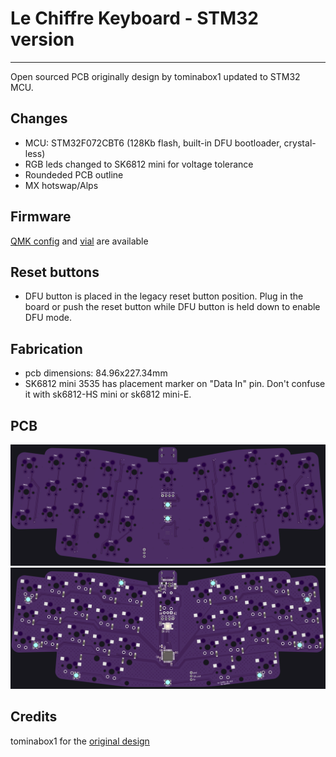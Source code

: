 # Le Chiffre Keyboard - STM32 version
-----------

Open sourced PCB originally design by tominabox1 updated to STM32 MCU.

## Changes
* MCU: STM32F072CBT6 (128Kb flash, built-in DFU bootloader, crystal-less)
* RGB leds changed to SK6812 mini for voltage tolerance
* Roundeded PCB outline
* MX hotswap/Alps

## Firmware
[QMK config](./firmware/le_chiffre_32/) and [vial](./firmware/le_chiffre_32_vial.bin) are available

## Reset buttons
* DFU button is placed in the legacy reset button position. Plug in the board or push the reset button while DFU button is held down to enable DFU mode.

## Fabrication
* pcb dimensions: 84.96x227.34mm
* SK6812 mini 3535 has placement marker on "Data In" pin. Don't confuse it with sk6812-HS mini or sk6812 mini-E.

## PCB
![](./img/pcb_front.png)
![](./img/pcb_back.png)

## Credits
tominabox1 for the [original design](https://github.com/tominabox1/Le-Chiffre-Keyboard)